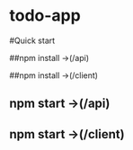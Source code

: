# todo-app


#Quick start


##npm install ->(/api)

##npm install ->(/client)

## npm start ->(/api)

## npm start  ->(/client)
